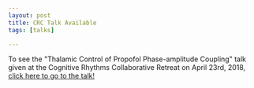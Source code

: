 ```yaml
---
layout: post
title: CRC Talk Available
tags: [talks]

---
```


To see the "Thalamic Control of Propofol Phase-amplitude Coupling" talk given 
at the Cognitive Rhythms Collaborative Retreat on April 23rd, 2018, [click here 
to go to the talk!](/publications/talks/20180423-crc-retreat/slides.html)

